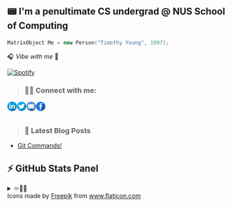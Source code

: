## 📟 I'm a penultimate CS undergrad @ NUS School of Computing 

```cpp
MatrixObject Me = new Person("Timothy Young", 1997);
```
🎧 _Vibe with me_ 🎺

[![Spotify](https://spotify-stats-timothyoung97.vercel.app/api/spotify)](https://open.spotify.com/user/31qd72w5v25ss2gn6tpaoaenqfru)


> ### 🤝🏼 Connect with me:

[<img align="left" alt="Timothyoung | LinkedIn" width="22px" src="public\linkedin.png" />][linkedin]
[<img align="left" alt="Timothyoung | Twitter" width="22px" src="public\twitter.png" />][twitter]
[<img align="left" alt="Timothyoung | Email" width="22px" src="public\email.png" />][email]
[<img align="left" alt="Timothyoung | Facebook" width="22px" src="public\facebook.png" />][facebook]

<br />
<br />

> ### 📕 Latest Blog Posts

<!-- BLOG-POST-LIST:START -->
- [Git Commands!](https://dev.to/timothyoung97/git-commands-3pkh)
<!-- BLOG-POST-LIST:END -->

## ⚡ GitHub Stats Panel

<details>
  <summary>♾️📶🆙</summary>

  <h4><i>Recent Activities</i></h2>

<!--START_SECTION:activity-->
1. ❗️ Opened issue [#6](https://github.com/Timothyoung97/Timothyoung97/issues/6) in [Timothyoung97/Timothyoung97](https://github.com/Timothyoung97/Timothyoung97)
2. 💪 Opened PR [#406](https://github.com/CS3247-Game-Development-Team-6/Doodles/pull/406) in [CS3247-Game-Development-Team-6/Doodles](https://github.com/CS3247-Game-Development-Team-6/Doodles)
3. 💪 Opened PR [#403](https://github.com/CS3247-Game-Development-Team-6/Doodles/pull/403) in [CS3247-Game-Development-Team-6/Doodles](https://github.com/CS3247-Game-Development-Team-6/Doodles)
4. ❗️ Closed issue [#386](https://github.com/CS3247-Game-Development-Team-6/Doodles/issues/386) in [CS3247-Game-Development-Team-6/Doodles](https://github.com/CS3247-Game-Development-Team-6/Doodles)
5. 🗣 Commented on [#386](https://github.com/CS3247-Game-Development-Team-6/Doodles/issues/386) in [CS3247-Game-Development-Team-6/Doodles](https://github.com/CS3247-Game-Development-Team-6/Doodles)
<!--END_SECTION:activity-->

---

<h4><i>General Stats</i></h2>

  <p align="center">
    <code><img align="center" src="https://github-readme-stats.vercel.app/api?username=Timothyoung97&count_private=true&show_icons=true&theme=blue-green" /></code>
    <code><img align="center" src="https://github-readme-stats.vercel.app/api/top-langs/?username=Timothyoung97&theme=blue-green&count_private=true" /></code>
  </p>  

---

<h4><i>Activity</i></h2>

  <p align="center">
    <code><img align="center" src="http://github-readme-streak-stats.herokuapp.com?user=Timothyoung97&theme=chartreuse-dark&date_format=M%20j%5B%2C%20Y%5D" /></code>
  </p>  

---

<h4><i>Contribution Graph</i></h2>

  <p align="center">
    <code><img align="center" src="./profile-3d-contrib/profile-night-green.svg" /></code>
  </p>  

---

<h4><i>Wakatime Stats</i></h2>
    
<!--START_SECTION:waka-->
![Code Time](http://img.shields.io/badge/Code%20Time-581%20hrs%2050%20mins-blue)

![Profile Views](http://img.shields.io/badge/Profile%20Views-1-blue)

![Lines of code](https://img.shields.io/badge/From%20Hello%20World%20I%27ve%20Written-98.8%20million%20lines%20of%20code-blue)

**🐱 My GitHub Data** 

> 📦 2.1 MB Used in GitHub's Storage 
 > 
> 🏆 162 Contributions in the Year 2023
 > 
> 💼 Opted to Hire
 > 
> 📜 21 Public Repositories 
 > 
> 🔑 20 Private Repositories 
 > 
**I'm a Night 🦉** 

```text
🌞 Morning                280 commits         █░░░░░░░░░░░░░░░░░░░░░░░░   03.97 % 
🌆 Daytime                2630 commits        █████████░░░░░░░░░░░░░░░░   37.29 % 
🌃 Evening                2561 commits        █████████░░░░░░░░░░░░░░░░   36.32 % 
🌙 Night                  1581 commits        ██████░░░░░░░░░░░░░░░░░░░   22.42 % 
```
📅 **I'm Most Productive on Saturday** 

```text
Monday                   821 commits         ███░░░░░░░░░░░░░░░░░░░░░░   11.64 % 
Tuesday                  1202 commits        ████░░░░░░░░░░░░░░░░░░░░░   17.04 % 
Wednesday                925 commits         ███░░░░░░░░░░░░░░░░░░░░░░   13.12 % 
Thursday                 504 commits         ██░░░░░░░░░░░░░░░░░░░░░░░   07.15 % 
Friday                   1114 commits        ████░░░░░░░░░░░░░░░░░░░░░   15.80 % 
Saturday                 1483 commits        █████░░░░░░░░░░░░░░░░░░░░   21.03 % 
Sunday                   1003 commits        ████░░░░░░░░░░░░░░░░░░░░░   14.22 % 
```


📊 **This Week I Spent My Time On** 

```text
🕑︎ Time Zone: Asia/Singapore

💬 Programming Languages: 
C                        6 hrs 7 mins        ██████████████░░░░░░░░░░░   55.16 % 
Markdown                 1 hr 57 mins        ████░░░░░░░░░░░░░░░░░░░░░   17.63 % 
Python                   1 hr 22 mins        ███░░░░░░░░░░░░░░░░░░░░░░   12.37 % 
C++                      35 mins             █░░░░░░░░░░░░░░░░░░░░░░░░   05.39 % 
Rust                     34 mins             █░░░░░░░░░░░░░░░░░░░░░░░░   05.24 % 

🔥 Editors: 
VS Code                  11 hrs 6 mins       █████████████████████████   100.00 % 

🐱‍💻 Projects: 
CS2107-Intro-to-Com-Sec  9 hrs 50 mins       ██████████████████████░░░   88.56 % 
CS3211-Parallel-Concurren36 mins             █░░░░░░░░░░░░░░░░░░░░░░░░   05.49 % 
CS3230-Design-and-Analysi35 mins             █░░░░░░░░░░░░░░░░░░░░░░░░   05.39 % 
cs3211-assignment-3-a3-e03 mins              ░░░░░░░░░░░░░░░░░░░░░░░░░   00.54 % 
temp                     0 secs              ░░░░░░░░░░░░░░░░░░░░░░░░░   00.02 % 

💻 Operating System: 
Mac                      5 hrs 41 mins       █████████████░░░░░░░░░░░░   51.18 % 
Linux                    5 hrs 25 mins       ████████████░░░░░░░░░░░░░   48.82 % 
```

**I Mostly Code in C++** 

```text
C++                      6 repos             █████░░░░░░░░░░░░░░░░░░░░   18.75 % 
Python                   5 repos             ████░░░░░░░░░░░░░░░░░░░░░   15.62 % 
C#                       4 repos             ███░░░░░░░░░░░░░░░░░░░░░░   12.50 % 
Jupyter Notebook         2 repos             ██░░░░░░░░░░░░░░░░░░░░░░░   06.25 % 
HTML                     2 repos             ██░░░░░░░░░░░░░░░░░░░░░░░   06.25 % 
```



**Timeline**

![Lines of Code chart](https://raw.githubusercontent.com/Timothyoung97/Timothyoung97/main/assets/bar_graph.png)


 Last Updated on 07/04/2023 18:36:47 UTC
<!--END_SECTION:waka-->
    
</details>

[facebook]: https://www.facebook.com/TimYoung97
[email]: mailto:e0518553@u.nus.edu
[twitter]: https://twitter.com/timothyoung97
[linkedin]: https://www.linkedin.com/in/shiyuan-yang97/

<div>Icons made by <a href="https://www.freepik.com" title="Freepik">Freepik</a> from <a href="https://www.flaticon.com/" title="Flaticon">www.flaticon.com</a></div>
